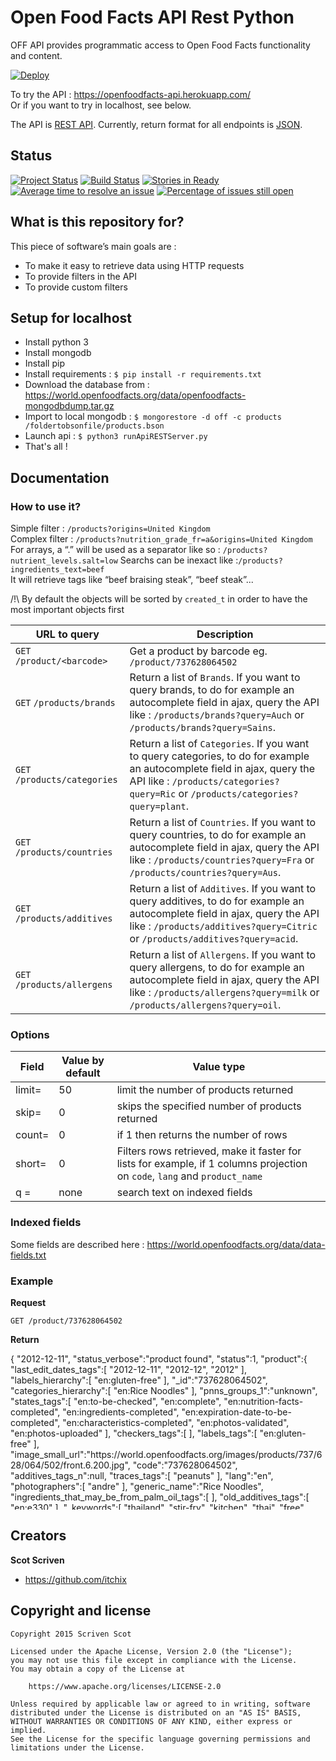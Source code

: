 # Open Food Facts API Rest Python #

OFF API provides programmatic access to Open Food Facts functionality and content.<br/>

[![Deploy](https://www.herokucdn.com/deploy/button.svg)](https://heroku.com/deploy?template=https://github.com/openfoodfacts/OpenFoodFacts-APIRestPython)

To try the API : https://openfoodfacts-api.herokuapp.com/ <br/>
Or if you want to try in localhost, see below.

The API is [REST API](https://en.wikipedia.org/wiki/Representational_State_Transfer "RESTful").
Currently, return format for all endpoints is [JSON](https://json.org/ "JSON").

## Status


[![Project Status](http://opensource.box.com/badges/active.svg)](http://opensource.box.com/badges)
[![Build Status](https://travis-ci.org/openfoodfacts/OpenFoodFacts-APIRestPython.svg?branch=master)](https://travis-ci.org/openfoodfacts/OpenFoodFacts-APIRestPython) [![Stories in Ready](https://badge.waffle.io/openfoodfacts/OpenFoodFacts-APIRestPython.svg?label=ready&title=Ready)](https://waffle.io/openfoodfacts/OpenFoodFacts-APIRestPython)
[![Average time to resolve an issue](https://isitmaintained.com/badge/resolution/openfoodfacts/OpenFoodFacts-APIRestPython.svg)](https://isitmaintained.com/project/openfoodfacts/OpenFoodFacts-APIRestPython "Average time to resolve an issue")
[![Percentage of issues still open](https://isitmaintained.com/badge/open/openfoodfacts/OpenFoodFacts-APIRestPython.svg)](https://isitmaintained.com/project/openfoodfacts/OpenFoodFacts-APIRestPython "Percentage of issues still open")

## What is this repository for?

This piece of software’s main goals are :
* To make it easy to retrieve data using HTTP requests
* To provide filters in the API
* To provide custom filters


## Setup for localhost

* Install python 3
* Install mongodb
* Install pip
* Install requirements : `$ pip install -r requirements.txt`
* Download the database from : https://world.openfoodfacts.org/data/openfoodfacts-mongodbdump.tar.gz
* Import to local mongodb : `$ mongorestore -d off -c products /foldertobsonfile/products.bson`
* Launch api : `$ python3 runApiRESTServer.py`
* That's all !

## Documentation
### How to use it?

Simple filter : `/products?origins=United Kingdom` <br/>
Complex filter : `/products?nutrition_grade_fr=a&origins=United Kingdom` <br/>
For arrays, a “.” will be used as a separator like so : `/products?nutrient_levels.salt=low`
Searchs can be inexact like :`/products?ingredients_text=beef`<br/>
It will retrieve tags like “beef braising steak”, “beef steak”...

/!\ By default the objects will be sorted by `created_t` in order to have the most important objects first

URL to query                   | Description
------------------------------ | ---------------------------
<code>GET</code> `/product/<barcode>`           | Get a product by barcode eg. `/product/737628064502`
<code>GET</code> `/products/brands`             | Return a list of `Brands`. If you want to query brands, to do for example an autocomplete field in ajax, query the API like : `/products/brands?query=Auch` or `/products/brands?query=Sains`.
<code>GET</code> `/products/categories`         | Return a list of `Categories`. If you want to query categories, to do for example an autocomplete field in ajax, query the API like : `/products/categories?query=Ric` or `/products/categories?query=plant`.
<code>GET</code> `/products/countries`          | Return a list of `Countries`. If you want to query countries, to do for example an autocomplete field in ajax, query the API like : `/products/countries?query=Fra` or `/products/countries?query=Aus`.
<code>GET</code> `/products/additives`          | Return a list of `Additives`. If you want to query additives, to do for example an autocomplete field in ajax, query the API like : `/products/additives?query=Citric` or `/products/additives?query=acid`.
<code>GET</code> `/products/allergens`          | Return a list of `Allergens`. If you want to query allergens, to do for example an autocomplete field in ajax, query the API like : `/products/allergens?query=milk` or `/products/allergens?query=oil`.

### Options

Field         | Value by default | Value type
------------- | ---------------- | ---------
limit=        | 50               | limit the number of products returned
skip=         | 0                | skips the specified number of products returned
count=        | 0                | if 1 then returns the number of rows
short=        | 0                | Filters rows retrieved, make it faster for lists for example, if 1 columns projection on `code`, `lang` and `product_name`
q    =        | none             | search text on indexed fields

### Indexed fields

Some fields are described here : https://world.openfoodfacts.org/data/data-fields.txt

### Example
**Request**

    GET /product/737628064502

**Return**

<div id="returnBox" style="overflow:scroll; height:250px;"> 
{
         "2012-12-11",
    "status_verbose":"product found",
    "status":1, 
    "product":{
       "last_edit_dates_tags":[
          "2012-12-11",
          "2012-12",
          "2012"
       ],
       "labels_hierarchy":[
          "en:gluten-free"
       ],
       "_id":"737628064502",
       "categories_hierarchy":[
          "en:Rice Noodles"
       ],
       "pnns_groups_1":"unknown",
       "states_tags":[
          "en:to-be-checked",
          "en:complete",
          "en:nutrition-facts-completed",
          "en:ingredients-completed",
          "en:expiration-date-to-be-completed",
          "en:characteristics-completed",
          "en:photos-validated",
          "en:photos-uploaded"
       ],
       "checkers_tags":[
       ],
       "labels_tags":[
          "en:gluten-free"
       ],
       "image_small_url":"https://world.openfoodfacts.org/images/products/737/628/064/502/front.6.200.jpg",
       "code":"737628064502",
       "additives_tags_n":null,
       "traces_tags":[
          "peanuts"
       ],
       "lang":"en",
       "photographers":[
          "andre"
       ],
       "generic_name":"Rice Noodles",
       "ingredients_that_may_be_from_palm_oil_tags":[
       ],
       "old_additives_tags":[
          "en:e330"
       ],
       "_keywords":[
          "thailand",
          "stir-fry",
          "kitchen",
          "thai",
          "free",
          "gluten",
          "rice",
          "noodle"
       ],
       "rev":15,
       "editors":[
          "",
          "thierrym",
          "manu1400",
          "andre"
       ],
       "interface_version_created":"20120622",
       "emb_codes":"",
       "max_imgid":"5",
       "additives_tags":[
          "en:e330"
       ],
       "emb_codes_orig":"",
       "informers_tags":[
          "andre",
          "manu1400",
          "thierrym"
       ],
       "nutrient_levels_tags":[
          "脂肪-in-moderate-quantity",
          "饱和脂肪-in-low-quantity",
          "糖-in-high-quantity",
          "食盐-in-high-quantity"
       ],
       "photographers_tags":[
          "andre"
       ],
       "additives_n":1,
       "pnns_groups_2_tags":[
          "unknown"
       ],
       "unknown_nutrients_tags":[
       ],
       "packaging_tags":[
          "cellophane",
          "carton"
       ],
       "nutriments":{
          "sodium":"0.629",
          "sugars":10,
          "carbohydrates_unit":"g",
          "fat_unit":"g",
          "proteins_unit":"g",
          "nutrition-score-fr_100g":15,
          "fat":7,
          "proteins_serving":7,
          "sodium_serving":0.629,
          "salt":1.59766,
          "proteins":7,
          "nutrition-score-fr":15,
          "sugars_unit":"g",
          "fat_serving":7,
          "sodium_unit":"mg",
          "sugars_100g":"12.8",
          "saturated-fat_unit":"g",
          "sodium_100g":0.806,
          "saturated-fat_serving":1,
          "fiber_unit":"g",
          "energy":1297,
          "energy_unit":"kcal",
          "sugars_serving":10,
          "carbohydrates_100g":70.5,
          "nutrition-score-uk":15,
          "proteins_100g":8.97,
          "fiber_serving":0,
          "carbohydrates_serving":55,
          "energy_serving":1297,
          "fat_100g":"8.97",
          "saturated-fat_100g":"1.28",
          "nutrition-score-uk_100g":15,
          "fiber":0,
          "salt_serving":1.59766,
          "salt_100g":"2.05",
          "carbohydrates":55,
          "fiber_100g":0,
          "energy_100g":1660,
          "saturated-fat":1
       },
       "countries_tags":[
          "en:france"
       ],
       "ingredients_from_palm_oil_tags":[
       ],
       "emb_codes_tags":[
       ],
       "brands_tags":[
          "thai-kitchen"
       ],
       "purchase_places":"",
       "pnns_groups_2":"unknown",
       "countries_hierarchy":[
          "en:france"
       ],
       "traces":"Peanuts",
       "categories":"Rice Noodles",
       "ingredients_text":"RICE NOODLES (RICE, WATER), SEASONING PACKET (PEANUT, SUGAR, SALT, CORN STARCH, SPICES [CHILI, CINNAMON, PEPPER, CUMIN, CLOVE], HYDRDLYZED SOY PROTEIN, GREEN ONIONS, CITRIC ACID, PEANUT OIL, SESAME OIL, NATURAL FLAVOR).  ",
       "created_t":1345799269,
       "product_name":"Stir-Fry Rice Noodles",
       "ingredients_from_or_that_may_be_from_palm_oil_n":0,
       "creator":"andre",
       "no_nutrition_data":null,
       "serving_size":"78 g",
       "completed_t":1355184837,
       "last_modified_by":"thierrym",
       "new_additives_n":1,
       "origins":"Thailand",
       "stores":"",
       "nutrition_grade_fr":"d",
       "nutrient_levels":{
          "salt":"high",
          "fat":"moderate",
          "sugars":"high",
          "saturated-fat":"low"
       },
       "stores_tags":[
       ],
       "id":"737628064502",
       "countries":"France",
       "purchase_places_tags":[
       ],
       "interface_version_modified":"20120622",
       "fruits-vegetables-nuts_100g_estimate":0,
       "sortkey":1355184837,
       "last_modified_t":1355184837,
       "nutrition_score_debug":" -- energy 4 + sat-fat 1 + fr-sat-fat-for-fats 0 + sugars 2 + sodium 8 - fruits 0% 0 - fiber 0 - proteins 5 -- fsa 15 -- fr 15",
       "countries.20131227":null,
       "correctors_tags":[
          "andre",
          "thierrym"
       ],
       "correctors":[
          "andre",
          "thierrym"
       ],
       "new_additives_debug":"lc: en -  [ rice-noodles -> en:rice-noodles  ]  [ rice -> en:rice  ]  [ water -> en:water  ]  [ seasoning-packet -> en:seasoning-packet  ]  [ peanut -> en:peanut  ]  [ sugar -> en:sugar  ]  [ salt -> en:salt  ]  [ corn-starch -> en:corn-starch  ]  [ spices-chili -> en:spices-chili  ]  [ cinnamon -> en:cinnamon  ]  [ pepper -> en:pepper  ]  [ cumin -> en:cumin  ]  [ clove -> en:clove  ]  [ hydrdlyzed-soy-protein -> en:hydrdlyzed-soy-protein  ]  [ green-onions -> en:green-onions  ]  [ citric-acid -> en:e330  -> exists  ]  [ peanut-oil -> en:peanut-oil  ]  [ sesame-oil -> en:sesame-oil  ]  [ natural-flavor -> en:natural-flavor  ] ",
       "brands":"Thai Kitchen",
       "ingredients_tags":[
          "rice-noodles",
          "seasoning-packet",
          "",
          "rice",
          "water",
          "peanut",
          "sugar",
          "salt",
          "corn-starch",
          "spices",
          "chili",
          "cinnamon",
          "pepper",
          "cumin",
          "clove",
          "hydrdlyzed-soy-protein",
          "green-onions",
          "citric-acid",
          "peanut-oil",
          "sesame-oil",
          "natural-flavor"
       ],
       "new_additives_tags":[
          "en:e330"
       ],
       "states":"en:to-be-checked, en:complete, en:nutrition-facts-completed, en:ingredients-completed, en:expiration-date-to-be-completed, en:characteristics-completed, en:photos-validated, en:photos-uploaded",
       "informers":[
          "andre",
          "manu1400",
          "thierrym"
       ],
       "entry_dates_tags":[
          "2012-08-24",
          "2012-08",
          "2012"
       ],
       "nutrition_grades_tags":[
          "d"
       ],
       "packaging":"Cellophane,Carton",
       "serving_quantity":78,
       "origins_tags":[
          "thailand"
       ],
       "nutrition_data_per":"serving",
       "labels":"gluten free",
       "cities_tags":[
       ],
       "emb_codes_20141016":"",
       "categories_tags":[
          "en:rice-noodles"
       ],
       "quantity":"155 g",
       "expiration_date":"",
       "states_hierarchy":[
          "en:to-be-checked",
          "en:complete",
          "en:nutrition-facts-completed",
          "en:ingredients-completed",
          "en:expiration-date-to-be-completed",
          "en:characteristics-completed",
          "en:photos-validated",
          "en:photos-uploaded"
       ],
       "ingredients_that_may_be_from_palm_oil_n":0,
       "ingredients_from_palm_oil_n":0,
       "image_url":"https://world.openfoodfacts.org/images/products/737/628/064/502/front.6.400.jpg",
       "ingredients":[
          {
             "text":"RICE NOODLES",
             "id":"rice-noodles",
             "rank":1
          },
          {
             "text":"SEASONING PACKET",
             "id":"seasoning-packet",
             "rank":2
          },
          {
             "text":".",
             "id":"",
             "rank":3
          },
          {
             "text":"RICE",
             "id":"rice"
          },
          {
             "text":"WATER",
             "id":"water"
          },
          {
             "text":"PEANUT",
             "id":"peanut"
          },
          {
             "text":"SUGAR",
             "id":"sugar"
          },
          {
             "text":"SALT",
             "id":"salt"
          },
          {
             "text":"CORN STARCH",
             "id":"corn-starch"
          },
          {
             "text":"SPICES",
             "id":"spices"
          },
          {
             "text":"CHILI",
             "id":"chili"
          },
          {
             "text":"CINNAMON",
             "id":"cinnamon"
          },
          {
             "text":"PEPPER",
             "id":"pepper"
          },
          {
             "text":"CUMIN",
             "id":"cumin"
          },
          {
             "text":"CLOVE",
             "id":"clove"
          },
          {
             "text":"HYDRDLYZED SOY PROTEIN",
             "id":"hydrdlyzed-soy-protein"
          },
          {
             "text":"GREEN ONIONS",
             "id":"green-onions"
          },
          {
             "text":"CITRIC ACID",
             "id":"citric-acid"
          },
          {
             "text":"PEANUT OIL",
             "id":"peanut-oil"
          },
          {
             "text":"SESAME OIL",
             "id":"sesame-oil"
          },
          {
             "text":"NATURAL FLAVOR",
             "id":"natural-flavor"
          }
       ],
       "lc":"en",
       "pnns_groups_1_tags":[
          "unknown"
       ],
       "checkers":[
       ],
       "complete":1
    },
    "code":"737628064502"
  }
  </div>

## Creators

**Scot Scriven**
- <https://github.com/itchix>

## Copyright and license

    Copyright 2015 Scriven Scot

    Licensed under the Apache License, Version 2.0 (the "License");
    you may not use this file except in compliance with the License.
    You may obtain a copy of the License at

        https://www.apache.org/licenses/LICENSE-2.0

    Unless required by applicable law or agreed to in writing, software
    distributed under the License is distributed on an "AS IS" BASIS,
    WITHOUT WARRANTIES OR CONDITIONS OF ANY KIND, either express or implied.
    See the License for the specific language governing permissions and
    limitations under the License.
